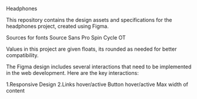 Headphones

This repository contains the design assets and specifications for the headphones project, created using Figma.

Sources for fonts
Source Sans Pro
Spin Cycle OT

Values in this project are given floats, its rounded as needed for better compatibility.

The Figma design includes several interactions that need to be implemented in the web development. Here are the key interactions:

1.Responsive Design
2.Links hover/active
Button hover/active
Max width of content
